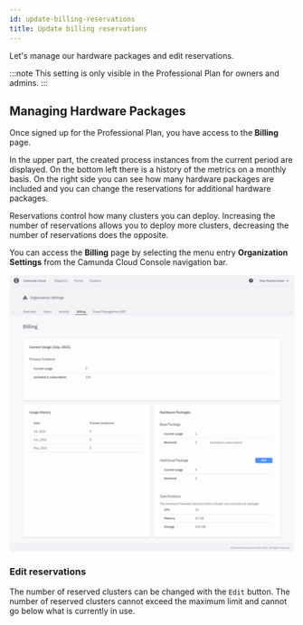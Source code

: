 ```yaml
---
id: update-billing-reservations
title: Update billing reservations
---
```


Let's manage our hardware packages and edit reservations.

:::note
This setting is only visible in the Professional Plan for owners and admins.
:::

## Managing Hardware Packages

Once signed up for the Professional Plan, you have access to the **Billing** page.

In the upper part, the created process instances from the current period are displayed. On the bottom left there is a history of the metrics on a monthly basis. On the right side you can see how many hardware packages are included and you can change the reservations for additional hardware packages.

Reservations control how many clusters you can deploy. Increasing the number of reservations allows you to deploy more clusters, decreasing the number of reservations does the opposite.

You can access the **Billing** page by selecting the menu entry **Organization Settings** from the Camunda Cloud Console navigation bar.

![billing-overview](./img/billing-overview.png)

### Edit reservations

The number of reserved clusters can be changed with the `Edit` button. The number of reserved clusters cannot exceed the maximum limit and cannot go below what is currently in use.
